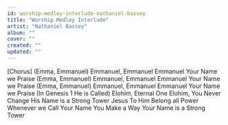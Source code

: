 ```yaml
---
id: worship-medley-interlude-nathaniel-bassey
title: "Worship Medley Interlude"
artist: "Nathaniel Bassey"
album: ""
cover: ""
created: ""
updated: ""
---
```


[Chorus]
(Emma, Emmanuel)
Emmanuel, Emmanuel
Emmanuel
Your Name we Praise
(Emma, Emmanuel)
Emmanuel, Emmanuel
Emmanuel
Your Name we Praise
(Emma, Emmanuel)
Emmanuel, Emmanuel
Emmanuel
Your Name we Praise
(In Genesis 1 He is Called)
Elohim, Eternal One
Elohim, You Never Change
His Name is a Strong Tower
Jesus
To Him Belong all Power
Whenever we Call Your Name
You Make a Way
Your Name is a Strong Tower
